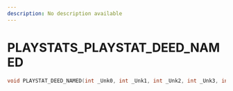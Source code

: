 ```yaml
---
description: No description available 
---
```


# PLAYSTATS\_PLAYSTAT_DEED_NAMED

```cpp
void PLAYSTAT_DEED_NAMED(int _Unk0, int _Unk1, int _Unk2, int _Unk3, int _Unk4);
```